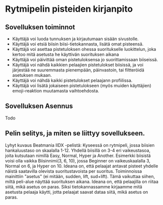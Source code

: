 # Rytmipelin pisteiden kirjanpito

## Sovelluksen toiminnot
* Käyttäjä voi luoda tunnuksen ja kirjautumaan sisään sivustolle.
* Käyttäjä voi etsiä biisin biisi-tietokannasta, lisätä omat pisteensä.
* Käyttäjä voi asettaa pistetuloksen ohessa suoritukselle luokittelun, joka kertoo mitä asetusta he käyttivän suorituksen aikana
* Käyttäjä voi päivittää oman pistetuloksensa jo suorittamissaan biiseissä.
* Käyttäjä voi nähdä kaikkien pelaajien pistetulokset biisissä, ja voi järjestää ne suuremmasta pienempään, päinvastoin, tai filtteröidä asetuksen mukaan.
* Käyttäjä voi nähdä kaikki pistetulokset pelaajann profiilissa.
* Käyttäjä voi lisätä jokaiseen pistetulokseen (myös muiden käyttäjien) emoji-reaktion muutamasta vaihtoehdosta.

## Sovelluksen Asennus
Todo

## Pelin selitys, ja miten se liittyy sovellukseen.
Lyhyt kuvaus Beatmania IIDX -pelistä: Kyseessä on rytmipeli, jossa biisien hankaluustaso on skaalalla 1-12. Yhdellä biisillä on 3-4 eri vaikeustasoa, joita kutsutaan nimillä Easy, Normal, Hyper ja Another. Esimerkki biisistä voisi olla vaikka Biisinnimi(3, 6, 10), jossa Beginner on vaikeuskaalalla 3, Normal on 6, ja Hyper on 10. Ideana on, että pelaajat antavat pisteet yhdelle näistä saatavilla olevista suoritustavoista per suoritus. Toiminnoissa mainittiin "asetus" (ei mitään, sudden, lift, sud+lift). Tämä vaikuttaa siihen, miltä peli-alue näyttää suorituksen aikana. Ideana on, että pelaajilla on riitaa siitä, mikä asetus on paras. Siksi tietokannassamme kirjaamme mitä asetusta pelaaja käytti, jotta pelaajat saavat dataa siitä, mikä asetus on paras.
